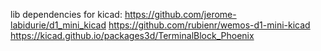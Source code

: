 lib dependencies for kicad:
https://github.com/jerome-labidurie/d1_mini_kicad
https://github.com/rubienr/wemos-d1-mini-kicad
https://kicad.github.io/packages3d/TerminalBlock_Phoenix